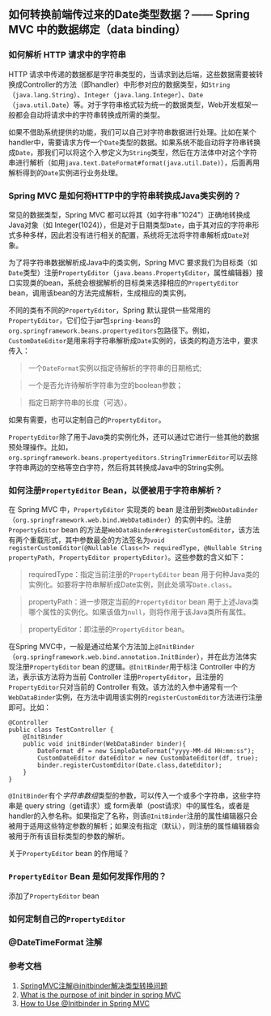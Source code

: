 ## 如何转换前端传过来的Date类型数据？—— Spring MVC 中的数据绑定（data binding）

### 如何解析 HTTP 请求中的字符串
HTTP 请求中传递的数据都是字符串类型的，当请求到达后端，这些数据需要被转换成Controller的方法（即handler）中形参对应的数据类型，如`String`（`java.lang.String`）、`Integer`（`java.lang.Integer`）、`Date`（`java.util.Date`）等。对于字符串格式较为统一的数据类型，Web开发框架一般都会自动将请求中的字符串转换成所需的类型。

如果不借助系统提供的功能，我们可以自己对字符串数据进行处理。比如在某个handler中，需要请求方传一个`Date`类型的数据。如果系统不能自动将字符串转换成`Date`，那我们可以将这个入参定义为`String`类型，然后在方法体中对这个字符串进行解析（如用`java.text.DateFormat#format(java.util.Date)`），后面再用解析得到的`Date`实例进行业务处理。

### Spring MVC 是如何将HTTP中的字符串转换成Java类实例的？
常见的数据类型，Spring MVC 都可以将其（如字符串"1024"）正确地转换成Java对象（如 Integer(1024)），但是对于日期类型`Date`，由于其对应的字符串形式多种多样，因此若没有进行相关的配置，系统将无法将字符串解析成`Date`对象。

为了将字符串数据解析成Java中的类实例，Spring MVC 要求我们为目标类（如`Date`类型）注册`PropertyEditor`（`java.beans.PropertyEditor`，属性编辑器）接口实现类的bean，系统会根据解析的目标类来选择相应的`PropertyEditor` bean，调用该bean的方法完成解析，生成相应的类实例。

不同的类有不同的`PropertyEditor`，Spring 默认提供一些常用的`PropertyEditor`，它们位于jar包`spring-beans`的`org.springframework.beans.propertyeditors`包路径下。例如，`CustomDateEditor`是用来将字符串解析成`Date`实例的，该类的构造方法中，要求传入：
> 一个`DateFormat`实例以指定待解析的字符串的日期格式;

> 一个是否允许待解析字符串为空的boolean参数；

> 指定日期字符串的长度（可选）。

如果有需要，也可以定制自己的`PropertyEditor`。

`PropertyEditor`除了用于Java类的实例化外，还可以通过它进行一些其他的数据预处理操作。比如，`org.springframework.beans.propertyeditors.StringTrimmerEditor`可以去除字符串两边的空格等空白字符，然后将其转换成Java中的String实例。

### 如何注册`PropertyEditor` Bean，以便被用于字符串解析？
在 Spring MVC 中，`PropertyEditor` 实现类的 bean 是注册到类`WebDataBinder`（`org.springframework.web.bind.WebDataBinder`）的实例中的。注册`PropertyEditor` bean 的方法是`WebDataBinder#registerCustomEditor`，该方法有两个重载形式，其中参数最全的方法签名为`void registerCustomEditor(@Nullable Class<?> requiredType, @Nullable String propertyPath, PropertyEditor propertyEditor)`。这些参数的含义如下：

> requiredType：指定当前注册的`PropertyEditor` bean 用于何种Java类的实例化。如要将字符串解析成Date实例，则此处填写`Date.class`。

> propertyPath：进一步限定当前的`PropertyEditor` bean 用于上述Java类哪个属性的实例化。如果该值为`null`，则将作用于该Java类所有属性。

> propertyEditor：即注册的`PropertyEditor` bean。

在Spring MVC中，一般是通过给某个方法加上`@InitBinder`（`org.springframework.web.bind.annotation.InitBinder`），并在此方法体实现注册`PropertyEditor` bean 的逻辑。`@InitBinder`用于标注 Controller 中的方法，表示该方法将为当前 Controller 注册`PropertyEditor`，且注册的`PropertyEditor`只对当前的 Controller 有效。该方法的入参中通常有一个`WebDataBinder`实例，在方法中调用该实例的`registerCustomEditor`方法进行注册即可。比如：
```
@Controller
public class TestController {
    @InitBinder
    public void initBinder(WebDataBinder binder){
        DateFormat df = new SimpleDateFormat("yyyy-MM-dd HH:mm:ss");
        CustomDateEditor dateEditor = new CustomDateEditor(df, true);
        binder.registerCustomEditor(Date.class,dateEditor);
    }
}
```
`@InitBinder`有个*字符串数组*类型的参数，可以传入一个或多个字符串，这些字符串是 query string（get请求）或 form表单（post请求）中的属性名，或者是handler的入参名称。如果指定了名称，则该`@InitBinder`注册的属性编辑器只会被用于适用这些特定参数的解析；如果没有指定（默认），则注册的属性编辑器会被用于所有该目标类型的参数的解析。

关于`PropertyEditor` bean 的作用域？

### `PropertyEditor` Bean 是如何发挥作用的？
添加了`PropertyEditor` bean

### 如何定制自己的`PropertyEditor`

### @DateTimeFormat 注解

### 参考文档
1. [SpringMVC注解@initbinder解决类型转换问题](https://www.cnblogs.com/aheizi/p/5440884.html)
1. [What is the purpose of init binder in spring MVC](https://stackoverflow.com/questions/5211323/what-is-the-purpose-of-init-binder-in-spring-mvc)
1. [How to Use @Initbinder in Spring MVC](https://medium.com/stackavenue/how-to-use-initbinder-in-spring-mvc-ecb974a6884)

